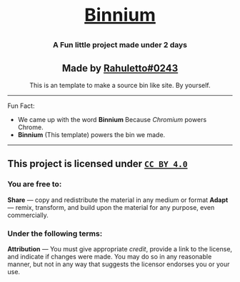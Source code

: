 <h2 style="font-size:2.5rem;" align="center"><a href="https://github.com/simply-develop/binnium">Binnium</a></h2>

<h3 align="center">A Fun little project made under 2 days</h3>

<h2 align="center">Made by <a href="https://discord.gg/3JzDV9T5Fn">Rahuletto#0243</a></h2>

<p align="center">This is an template to make a source bin like site. By yourself.</p>


-------------------

Fun Fact:
- We came up with the word **Binnium** Because _Chromium_ powers Chrome.
- **Binnium** (This template) powers the bin we made.

------------------

## This project is licensed under [`CC BY 4.0`](https://creativecommons.org/licenses/by/4.0/)

### You are free to:

**Share** — copy and redistribute the material in any medium or format
**Adapt** — remix, transform, and build upon the material
for any purpose, even commercially.

### Under the following terms:

**Attribution** — You must give appropriate _credit_, provide a link to the license, and indicate if changes were made. You may do so in any reasonable manner, but not in any way that suggests the licensor endorses you or your use.